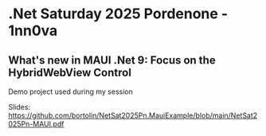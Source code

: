 # .Net Saturday 2025 Pordenone - 1nn0va

## What's new in MAUI .Net 9: Focus on the HybridWebView Control

Demo project used during my session

Slides: https://github.com/bortolin/NetSat2025Pn.MauiExample/blob/main/NetSat2025Pn-MAUI.pdf
